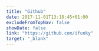 ```yaml
---
title: "Github"
date: 2017-11-01T13:18:45+01:00
excludeFromTopNav: false
showDate: false
link: "https://github.com/ifunky"
target: "_blank"
---
```

